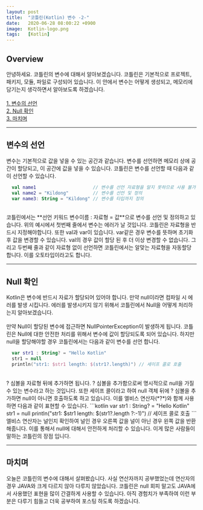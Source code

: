 ```yaml
---
layout: post
title:  "코틀린(Kotlin) 변수 -2-"
date:   2020-06-28 08:00:22 +0900
image:  Kotlin-logo.png
tags:   [Kotlin]
---
```

## Overview  
안녕하세요. 코틀린의 변수에 대해서 알아보겠습니다. 코틀린은 기본적으로 프로젝트, 패키지, 모듈, 파일로 구성되어 있습니다. 이 안에서 변수는 어떻게 생성되고, 메모리에 담기는지 생각하면서 알아보도록 하겠습니다.  
<br>
[1. 변수의 선언](#변수의-선언)  
[2. Null 확인](#null-확인)  
[3. 마치며](#마치며)  

------------------------  

## 변수의 선언  
변수는 기본적으로 값을 넣을 수 있는 공간과 같습니다. 변수를 선언하면 메모리 상에 공간이 할당되고, 이 공간에 값을 넣을 수 있습니다. 코틀린은 변수를 선언할 때 다음과 같이 선언할 수 있습니다.  
```kotlin
  val name1                     // 변수를 선언 자료형을 알지 못하므로 사용 불가
  val name2 = "Kildong"         // 변수를 선언 및 정의
  var name3: String = "Kildong" // 변수를 타입까지 정의
```
<br>
코틀린에서는 **선언 키워드 변수이름 : 자료형 = 값**으로 변수를 선언 및 정의하고 있습니다.
위의 예시에서 첫번째 줄에서 변수는 에러가 날 것입니다. 코틀린은 자료형을 반드시 지정해야합니다.
또한 val과 var이 있습니다. var같은 경우 변수를 뜻하며 초기화 후 값을 변경할 수 있습니다. val의 경우 값이 할당 된 후 더 이상 변경할 수 없습니다.  
그리고 두번째 줄과 같이 자료형 없이 선언하면 코틀린에서는 알맞는 자료형을 자동할당 합니다. 이를 오토타입이라고도 합니다.  

------------------------  

## Null 확인  
Kotlin은 변수에 반드시 자료가 할당되어 있어야 합니다. 만약 null이라면 컴파일 시 에러를 발생 시킵니다. 에러를 발생시키지 않기 위해서 코틀린에서 Null을 어떻게 처리하는지 알아보겠습니다.  
<br>
만약 Null이 할당된 변수에 접근하면 NullPointerException이 발생하게 됩니다. 코틀린은 Null에 대한 안전한 처리를 위해서 변수에 값이 할당되도록 되어 있습니다. 하지만 null을 할당해야할 경우 코틀린에서는 다음과 같이 변수를 선언 합니다.  
```kotlin
  var str1 : String? = "Hello Kotlin"
  str1 = null
  println("str1: $str1 length: $(str1?.length)") // 세이프 콜로 호출
```
<br>
? 심볼을 자료형 뒤에 추가하면 됩니다. ? 심볼을 추가함으로써 명시적으로 null을 가질 수 있는 변수라고 하는 것입니다. 또한 세이프 콜이라고 하여 null 객체 뒤에 ? 심볼을 추가하면 null이 아니면 호출하도록 하고 있습니다. 이를 엘비스 연산자(*?*)와 함께 사용하면 다음과 같이 표현할 수 있습니다.  
```kotlin
  var str1 : String? = "Hello Kotlin"
  str1 = null
  println("str1: $str1 length: $(str1?.length ?:-1)") // 세이프 콜로 호출
```
<br>
엘비스 연산자는 널인지 확인하여 널인 경우 오른쪽 값을 널이 아닌 경우 왼쪽 값을 반환해줍니다. 이를 통해서 null에 대해서 안전하게 처리할 수 있습니다. 이게 많은 사람들이 말하는 코틀린의 장점 입니다.  

------------------------  

## 마치며
오늘은 코틀린의 변수에 대해서 살펴봤습니다. 사실 연산자까지 공부했었는데 연산자의 경우 JAVA와 크게 다르지 않아 다루지 않았습니다. 코틀린은 null 회피 말고도 JAVA에서 사용했던 표현을 많이 간결하게 사용할 수 있습니다. 아직 경험치가 부족하여 이런 부분은 다루기 힘들고 더욱 공부하여 포스팅 하도록 하겠습니다.  